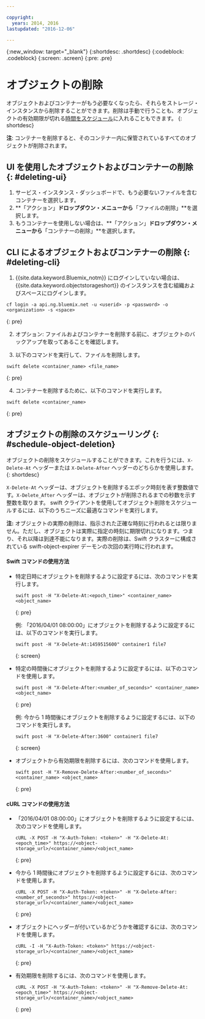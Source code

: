 ```yaml
---

copyright:
  years: 2014, 2016
lastupdated: "2016-12-06"

---
```

{:new_window: target="_blank"}
{:shortdesc: .shortdesc}
{:codeblock: .codeblock}
{:screen: .screen}
{:pre: .pre}


# オブジェクトの削除

オブジェクトおよびコンテナーがもう必要なくなったら、それらをストレージ・インスタンスから削除することができます。削除は手動で行うことも、オブジェクトの有効期限が切れる[時間をスケジュール](/docs/services/ObjectStorage/os_deletion.html#schedule-object-deletion)に入れることもできます。
{: shortdesc}

**注**: コンテナーを削除すると、そのコンテナー内に保管されているすべてのオブジェクトが削除されます。


## UI を使用したオブジェクトおよびコンテナーの削除 {: #deleting-ui}

1. サービス・インスタンス・ダッシュボードで、もう必要ないファイルを含むコンテナーを選択します。
2. **「アクション」**ドロップダウン・メニューから**「ファイルの削除」**を選択します。
3. もうコンテナーを使用しない場合は、**「アクション」**ドロップダウン・メニューから**「コンテナーの削除」**を選択します。



## CLI によるオブジェクトおよびコンテナーの削除 {: #deleting-cli}

1.  {{site.data.keyword.Bluemix_notm}} にログインしていない場合は、{{site.data.keyword.objectstorageshort}} のインスタンスを含む組織およびスペースにログインします。
  ```
  cf login -a api.ng.bluemix.net -u <userid> -p <password> -o <organization> -s <space>
  ```
  {: pre}

2. オプション: ファイルおよびコンテナーを削除する前に、オブジェクトのバックアップを取ってあることを確認します。

3. 以下のコマンドを実行して、ファイルを削除します。
  ```
  swift delete <container_name> <file_name>
  ```
  {: pre}

4. コンテナーを削除するために、以下のコマンドを実行します。
  ```
  swift delete <container_name>
  ```
  {: pre}



## オブジェクトの削除のスケジューリング {: #schedule-object-deletion}


オブジェクトの削除をスケジュールすることができます。これを行うには、`X-Delete-At` ヘッダーまたは `X-Delete-After` ヘッダーのどちらかを使用します。
{: shortdesc}

`X-Delete-At` ヘッダーは、オブジェクトを削除するエポック時刻を表す整数値です。`X-Delete_After` ヘッダーは、オブジェクトが削除されるまでの秒数を示す整数を取ります。
swift クライアントを使用してオブジェクト削除をスケジュールするには、以下のうちニーズに最適なコマンドを実行します。

**注:** オブジェクトの実際の削除は、指示された正確な時刻に行われるとは限りません。ただし、オブジェクトは実際に指定の時刻に期限切れになります。つまり、それ以降は到達不能になります。実際の削除は、Swift クラスターに構成されている swift-object-expirer デーモンの次回の実行時に行われます。


#### Swift コマンドの使用方法

* 特定日時にオブジェクトを削除するように設定するには、次のコマンドを実行します。

    ```
    swift post -H "X-Delete-At:<epoch_time>" <container_name> <object_name>
    ```
    {: pre}

    例: 「2016/04/01 08:00:00」にオブジェクトを削除するように設定するには、以下のコマンドを実行します。

    ```
    swift post -H "X-Delete-At:1459515600" container1 file7
    ```
    {: screen}

* 特定の時間後にオブジェクトを削除するように設定するには、以下のコマンドを使用します。

    ```
    swift post -H "X-Delete-After:<number_of_seconds>" <container_name> <object_name>
    ```
    {: pre}

    例: 今から 1 時間後にオブジェクトを削除するように設定するには、以下のコマンドを実行します。

    ```
    swift post -H "X-Delete-After:3600" container1 file7
    ```
    {: screen}

* オブジェクトから有効期限を削除するには、次のコマンドを使用します。

    ```
    swift post -H "X-Remove-Delete-After:<number_of_seconds>" <container_name> <object_name>
    ```
    {: pre}



#### cURL コマンドの使用方法

* 「2016/04/01 08:00:00」にオブジェクトを削除するように設定するには、次のコマンドを使用します。

    ```
    cURL -X POST -H "X-Auth-Token: <token>" -H "X-Delete-At:<epoch_time>" https://<object-storage_url>/<container_name>/<object_name>
    ```
    {: pre}

* 今から 1 時間後にオブジェクトを削除するように設定するには、次のコマンドを使用します。

    ```
    cURL -X POST -H "X-Auth-Token: <token>" -H "X-Delete-After:<number_of_seconds>" https://<object-storage_url>/<container_name>/<object_name>
    ```
    {: pre}

* オブジェクトにヘッダーが付いているかどうかを確認するには、次のコマンドを使用します。

    ```
    cURL -I -H "X-Auth-Token: <token>" https://<object-storage_url>/<container_name>/<object_name>
    ```
    {: pre}

* 有効期限を削除するには、次のコマンドを使用します。

    ```
    cURL -X POST -H "X-Auth-Token: <token>" -H "X-Remove-Delete-At:<epoch_time>" https://<object-storage_url>/<container_name>/<object_name>
    ```
    {: pre}
